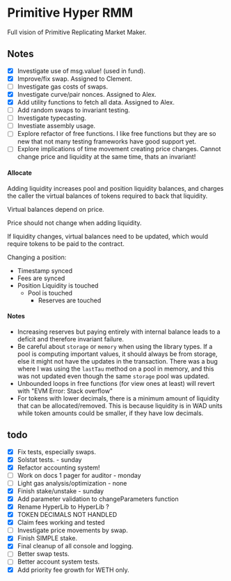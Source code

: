 # Primitive Hyper RMM

Full vision of Primitive Replicating Market Maker.

## Notes

- [x] Investigate use of msg.value! (used in fund).
- [x] Improve/fix swap. Assigned to Clement.
- [ ] Investigate gas costs of swaps.
- [x] Investigate curve/pair nonces. Assigned to Alex.
- [x] Add utility functions to fetch all data. Assigned to Alex.
- [ ] Add random swaps to invariant testing.
- [ ] Investigate typecasting.
- [ ] Investiate assembly usage.
- [ ] Explore refactor of free functions. I like free functions but they are so new that not many testing frameworks have good support yet.
- [ ] Explore implications of time movement creating price changes. Cannot change price and liquidity at the same time, thats an invariant!

#### Allocate

Adding liquidity increases pool and position liquidity balances, and charges the caller the virtual balances of tokens required to back that liquidity.

Virtual balances depend on price.

Price should not change when adding liquidity.

If liquidity changes, virtual balances need to be updated, which would require tokens to be paid to the contract.

Changing a position:

- Timestamp synced
- Fees are synced
- Position Liquidity is touched
  - Pool is touched
    - Reserves are touched

#### Notes

- Increasing reserves but paying entirely with internal balance leads to a deficit and therefore invariant failure.
- Be careful about `storage` or `memory` when using the library types. If a pool is computing important values, it should always be from storage, else it might not have the updates in the transaction. There was a bug where I was using the `lastTau` method on a pool in memory, and this was not updated even though the same `storage` pool was updated.
- Unbounded loops in free functions (for view ones at least) will revert with "EVM Error: Stack overflow"
- For tokens with lower decimals, there is a minimum amount of liquidity that can be allocated/removed. This is because liquidity is in WAD units while token amounts could be smaller, if they have low decimals.

## todo

- [x] Fix tests, especially swaps.
- [x] Solstat tests. - sunday
- [x] Refactor accounting system!
- [ ] Work on docs 1 pager for auditor - monday
- [ ] Light gas analysis/optimization - none
- [x] Finish stake/unstake - sunday
- [x] Add parameter validation to changeParameters function
- [x] Rename HyperLib to HyperLib ?
- [x] TOKEN DECIMALS NOT HANDLED
- [x] Claim fees working and tested
- [ ] Investigate price movements by swap.
- [x] Finish SIMPLE stake.
- [x] Final cleanup of all console and logging.
- [ ] Better swap tests.
- [ ] Better account system tests.
- [x] Add priority fee growth for WETH only.
